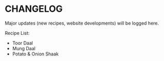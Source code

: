 # CHANGELOG

Major updates (new recipes, website developments) will be logged here.

Recipe List:
- Toor Daal
- Mung Daal
- Potato & Onion Shaak